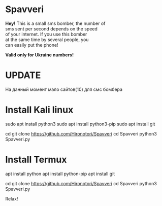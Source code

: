 # Spavveri

<b>Hey!</b>
This is a small sms bomber, the number of<br/>
sms sent per second depends on the speed<br/>
of your internet. If you use this bomber<br/>
at the same time  by several people, you<br/>
can easily put the phone!

<b>Valid only for Ukraine numbers!</b>

# UPDATE

На данный момент мало сайтов(10) для смс бомбера 

# Install Kali linux

sudo apt install python3
sudo apt install python3-pip
sudo apt install git

cd
git clone https://github.com/Hironotori/Spavveri
cd Spavveri
python3 Spavveri.py

# Install Termux

apt install python
apt install python-pip
apt install git

cd
git clone https://github.com/Hironotori/Spavveri
cd Spavveri
python3 Spavveri.py

Relax! 
